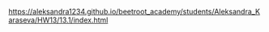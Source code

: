 https://aleksandra1234.github.io/beetroot_academy/students/Aleksandra_Karaseva/HW13/13.1/index.html
